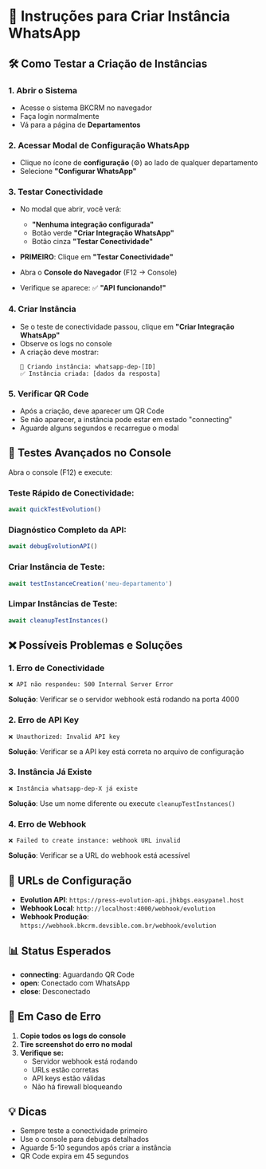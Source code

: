 # 📱 Instruções para Criar Instância WhatsApp

## 🛠️ Como Testar a Criação de Instâncias

### 1. **Abrir o Sistema**
- Acesse o sistema BKCRM no navegador
- Faça login normalmente
- Vá para a página de **Departamentos**

### 2. **Acessar Modal de Configuração WhatsApp**
- Clique no ícone de **configuração** (⚙️) ao lado de qualquer departamento
- Selecione **"Configurar WhatsApp"**

### 3. **Testar Conectividade**
- No modal que abrir, você verá:
  - **"Nenhuma integração configurada"**
  - Botão verde **"Criar Integração WhatsApp"**
  - Botão cinza **"Testar Conectividade"**

- **PRIMEIRO**: Clique em **"Testar Conectividade"**
- Abra o **Console do Navegador** (F12 → Console)
- Verifique se aparece: ✅ **"API funcionando!"**

### 4. **Criar Instância**
- Se o teste de conectividade passou, clique em **"Criar Integração WhatsApp"**
- Observe os logs no console
- A criação deve mostrar:
  ```
  🚀 Criando instância: whatsapp-dep-[ID]
  ✅ Instância criada: [dados da resposta]
  ```

### 5. **Verificar QR Code**
- Após a criação, deve aparecer um QR Code
- Se não aparecer, a instância pode estar em estado "connecting"
- Aguarde alguns segundos e recarregue o modal

## 🧪 **Testes Avançados no Console**

Abra o console (F12) e execute:

### **Teste Rápido de Conectividade:**
```javascript
await quickTestEvolution()
```

### **Diagnóstico Completo da API:**
```javascript
await debugEvolutionAPI()
```

### **Criar Instância de Teste:**
```javascript
await testInstanceCreation('meu-departamento')
```

### **Limpar Instâncias de Teste:**
```javascript
await cleanupTestInstances()
```

## ❌ **Possíveis Problemas e Soluções**

### **1. Erro de Conectividade**
```
❌ API não respondeu: 500 Internal Server Error
```
**Solução**: Verificar se o servidor webhook está rodando na porta 4000

### **2. Erro de API Key**
```
❌ Unauthorized: Invalid API key
```
**Solução**: Verificar se a API key está correta no arquivo de configuração

### **3. Instância Já Existe**
```
❌ Instância whatsapp-dep-X já existe
```
**Solução**: Use um nome diferente ou execute `cleanupTestInstances()`

### **4. Erro de Webhook**
```
❌ Failed to create instance: webhook URL invalid
```
**Solução**: Verificar se a URL do webhook está acessível

## 🔧 **URLs de Configuração**

- **Evolution API**: `https://press-evolution-api.jhkbgs.easypanel.host`
- **Webhook Local**: `http://localhost:4000/webhook/evolution`
- **Webhook Produção**: `https://webhook.bkcrm.devsible.com.br/webhook/evolution`

## 📊 **Status Esperados**

- **connecting**: Aguardando QR Code
- **open**: Conectado com WhatsApp
- **close**: Desconectado

## 🚨 **Em Caso de Erro**

1. **Copie todos os logs do console**
2. **Tire screenshot do erro no modal**
3. **Verifique se:**
   - Servidor webhook está rodando
   - URLs estão corretas
   - API keys estão válidas
   - Não há firewall bloqueando

## 💡 **Dicas**

- Sempre teste a conectividade primeiro
- Use o console para debugs detalhados
- Aguarde 5-10 segundos após criar a instância
- QR Code expira em 45 segundos 